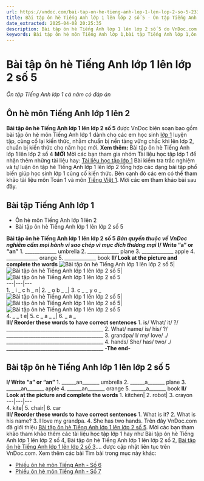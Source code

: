 ```yaml
---
url: https://vndoc.com/bai-tap-on-he-tieng-anh-lop-1-len-lop-2-so-5-233802
title: Bài tập ôn hè Tiếng Anh lớp 1 lên lớp 2 số 5 - Ôn tập Tiếng Anh lớp 1 cả năm có đáp án - VnDoc.com
date_extracted: 2025-04-08 20:25:35
description: Bài tập ôn hè Tiếng Anh lớp 1 lên lớp 2 số 5 do VnDoc.com biên soạn và đăng tải với rất nhiều dạng bài thú vị rất hữu ích giúp các bé vừa vui chơi lại đảm bảo được kiến thức.
keywords: Bài tập ôn hè môn Tiếng Anh lớp 1,bài tập Tiếng Anh lớp 1,ôn hè Tiếng Anh vào lớp 2,ôn tập Tiếng Anh lớp 1,bài tập hè Tiếng Anh vào lớp 2,ôn tập lớp 1,đề ôn tập lớp 1,bài ôn tập lớp 1,bài tập ôn hè lớp 1 lên 2,bài tập môn anh ôn hè cho học sinh lớp 1 lên lớp 2,ôn hè lớp 1 lên 2,ôn tập hè lớp 1 lên 2,bài tập hè môn tiếng anh lớp 1,ôn tập hè lớp 1 môn anh
---
```


# Bài tập ôn hè Tiếng Anh lớp 1 lên lớp 2 số 5
 _Ôn tập Tiếng Anh lớp 1 cả năm có đáp án_
## Ôn hè môn Tiếng Anh lớp 1 lên 2
**Bài tập ôn hè Tiếng Anh lớp 1 lên lớp 2 số 5** được VnDoc biên soạn bao gồm bài tập ôn hè môn Tiếng Anh lớp 1 dành cho các em học sinh [lớp 1](<https://vndoc.com/tai-lieu-hoc-tap-lop1>) luyện tập, cùng cố lại kiến thức, nhằm chuẩn bị nền tảng vững chắc khi lên lớp 2, chuẩn bị kiến thức cho năm học mới.
**Xem thêm:** Bài tập ôn hè Tiếng Anh lớp 1 lên lớp 2 số 4 **MỚI**
Mời các bạn tham gia nhóm Tài liệu học tập lớp 1 để nhận thêm những tài liệu hay: [Tài liệu học tập lớp 1](</goto?u=aHR0cHM6Ly93d3cuZmFjZWJvb2suY29tL2dyb3Vwcy9UYWkubGlldS5ob2MudGFwLmxvcC4xLlZORE9D>)
Bài kiểm tra trắc nghiệm và tự luận ôn tập hè Tiếng Anh lớp 1 lên lớp 2 tổng hợp các dạng bài tập phổ biến giúp học sinh lớp 1 củng cố kiến thức. Bên cạnh đó các em có thể tham khảo tài liệu môn Toán 1 và môn [Tiếng Việt 1](<https://vndoc.com/tieng-viet-lop1>). Mời các em tham khảo bài sau đây.
## Bài tập Tiếng Anh lớp 1
  * Ôn hè môn Tiếng Anh lớp 1 lên 2
  * Bài tập ôn hè Tiếng Anh lớp 1 lên lớp 2 số 5

**Bài tập ôn hè Tiếng Anh lớp 1 lên lớp 2 số 5**
 _**Bản quyền thuộc về VnDoc nghiêm cấm mọi hành vi sao chép vì mục đích thương mại**_
**I/ Write “a” or “an”**
1\. \_\_\_\_\_\_\_\_\_\_\_\_\_ umbrella
2\. \_\_\_\_\_\_\_\_\_\_\_\_\_ plane
3\. \_\_\_\_\_\_\_\_\_\_\_\_\_ apple
4\. \_\_\_\_\_\_\_\_\_\_\_\_\_ orange
5\. \_\_\_\_\_\_\_\_\_\_\_\_\_ book
**II/ Look at the picture and complete the words**
![Bài tập ôn hè Tiếng Anh lớp 1 lên lớp 2 số 5](https://i.vdoc.vn/data/image/2021/06/02/bai-tap-on-he-tieng-anh-lop-1-len-lop-2-so-5-1.jpg)| ![Bài tập ôn hè Tiếng Anh lớp 1 lên lớp 2 số 5](https://i.vdoc.vn/data/image/2021/06/02/bai-tap-on-he-tieng-anh-lop-1-len-lop-2-so-5-2.jpg)| ![Bài tập ôn hè Tiếng Anh lớp 1 lên lớp 2 số 5](https://i.vdoc.vn/data/image/2021/06/02/bai-tap-on-he-tieng-anh-lop-1-len-lop-2-so-5-3.jpg)  
---|---|---  
1\. \_ i \_ c h \_ n| 2\. \_ o b \_ \_| 3\. c \_ \_ y o \_  
![Bài tập ôn hè Tiếng Anh lớp 1 lên lớp 2 số 5](https://i.vdoc.vn/data/image/2021/06/02/bai-tap-on-he-tieng-anh-lop-1-len-lop-2-so-5-4.jpg)| ![Bài tập ôn hè Tiếng Anh lớp 1 lên lớp 2 số 5](https://i.vdoc.vn/data/image/2021/06/02/bai-tap-on-he-tieng-anh-lop-1-len-lop-2-so-5-5.png)| ![Bài tập ôn hè Tiếng Anh lớp 1 lên lớp 2 số 5](https://i.vdoc.vn/data/image/2021/06/02/bai-tap-on-he-tieng-anh-lop-1-len-lop-2-so-5-6.jpg)  
4\. \_ \_ t e| 5\. c \_ a \_ \_| 6\. \_ a \_  
**III/ Reorder these words to have correct sentences**
1\. is/ What/ it/ ?/
\_\_\_\_\_\_\_\_\_\_\_\_\_\_\_\_\_\_\_\_\_\_\_\_\_\_\_\_\_\_\_\_\_\_\_\_\_\_\_\_
2\. What/ name/ is/ his/ ?/
\_\_\_\_\_\_\_\_\_\_\_\_\_\_\_\_\_\_\_\_\_\_\_\_\_\_\_\_\_\_\_\_\_\_\_\_\_\_\_\_
3\. grandpa/ I/ my/ love/ ./
\_\_\_\_\_\_\_\_\_\_\_\_\_\_\_\_\_\_\_\_\_\_\_\_\_\_\_\_\_\_\_\_\_\_\_\_\_\_\_\_
4\. hands/ She/ has/ two/ ./
\_\_\_\_\_\_\_\_\_\_\_\_\_\_\_\_\_\_\_\_\_\_\_\_\_\_\_\_\_\_\_\_\_\_\_\_\_\_\_\_
**-The end-**
## Bài tập ôn hè Tiếng Anh lớp 1 lên lớp 2 số 5
**I/ Write “a” or “an”**
1\. \_\_\_\_\_\_an\_\_\_\_\_\_\_ umbrella
2\. \_\_\_\_\_\_a\_\_\_\_\_\_\_ plane
3\. \_\_\_\_\_\_an\_\_\_\_\_\_\_ apple
4\. \_\_\_\_\_\_an\_\_\_\_\_\_\_ orange
5\. \_\_\_\_\_\_a\_\_\_\_\_\_\_ book
**II/ Look at the picture and complete the words**
1\. kitchen| 2\. robot| 3\. crayon  
---|---|---  
4\. kite| 5\. chair| 6\. car  
**III/ Reorder these words to have correct sentences**
1\. What is it?
2\. What is his name?
3\. I love my grandpa.
4\. She has two hands.
Trên đây VnDoc.com đã giới thiệu [Bài tập ôn hè Tiếng Anh lớp 1 lên lớp 2 số 5](<https://vndoc.com/bai-tap-on-he-tieng-anh-lop-1-len-lop-2-so-5-233802>). Mời các bạn tham khảo tham khảo thêm các tài liệu học tập lớp 1 hay như Bài tập ôn hè Tiếng Anh lớp 1 lên lớp 2 số 4, Bài tập ôn hè Tiếng Anh lớp 1 lên lớp 2 số 2, [Bài tập ôn hè Tiếng Anh lớp 1 lên lớp 2 số 3](<https://vndoc.com/bai-tap-on-he-tieng-anh-lop-1-len-lop-2-so-3-232886>).... được cập nhật liên tục trên VnDoc.com.
Xem thêm các bài Tìm bài trong mục này khác:
  * [Phiếu ôn hè môn Tiếng Anh - Số 6](</bai-tap-on-he-tieng-anh-lop-1-len-lop-2-so-6-234259>)
  * [Phiếu ôn hè môn Tiếng Anh - Số 7](</bai-tap-on-tap-he-tieng-anh-lop-1-len-lop-2-so-7-234970>)

